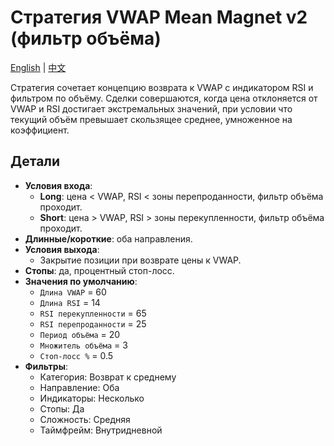 # Стратегия VWAP Mean Magnet v2 (фильтр объёма)
[English](README.md) | [中文](README_cn.md)

Стратегия сочетает концепцию возврата к VWAP с индикатором RSI и фильтром по объёму. Сделки совершаются, когда цена отклоняется от VWAP и RSI достигает экстремальных значений, при условии что текущий объём превышает скользящее среднее, умноженное на коэффициент.

## Детали

- **Условия входа**:
  - **Long**: цена < VWAP, RSI < зоны перепроданности, фильтр объёма проходит.
  - **Short**: цена > VWAP, RSI > зоны перекупленности, фильтр объёма проходит.
- **Длинные/короткие**: оба направления.
- **Условия выхода**:
  - Закрытие позиции при возврате цены к VWAP.
- **Стопы**: да, процентный стоп-лосс.
- **Значения по умолчанию**:
  - `Длина VWAP` = 60
  - `Длина RSI` = 14
  - `RSI перекупленности` = 65
  - `RSI перепроданности` = 25
  - `Период объёма` = 20
  - `Множитель объёма` = 3
  - `Стоп-лосс %` = 0.5
- **Фильтры**:
  - Категория: Возврат к среднему
  - Направление: Оба
  - Индикаторы: Несколько
  - Стопы: Да
  - Сложность: Средняя
  - Таймфрейм: Внутридневной
